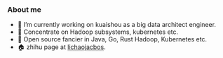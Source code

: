 ### About me

<!--
<img height="170" align="right" src="https://github-readme-stats.vercel.app/api?username=lichaojacobs&count_private=true&include_all_commits=true"  alt="logo" height="160" align="right" style="margin: 5px; margin-bottom: 20px;"/>
-->

- 🔭  I’m currently working on kuaishou as a big data architect engineer.
- 🔭  Concentrate on Hadoop subsystems, kubernetes etc.
- 🌱  Open source fancier in Java, Go, Rust Hadoop, Kubernetes etc.
- 🏠  zhihu page at [lichaojacbos](https://www.zhihu.com/people/chao-li-11).

<!--
**lichaojacobs/lichaojacobs** is a ✨ _special_ ✨ repository because its `README.md` (this file) appears on your GitHub profile.

Here are some ideas to get you started:

- 🔭 I’m currently working on ...
- 🌱 I’m currently learning ...
- 👯 I’m looking to collaborate on ...
- 🤔 I’m looking for help with ...
- 💬 Ask me about ...
- 📫 How to reach me: ...
- 😄 Pronouns: ...
- ⚡ Fun fact: ...
-->
